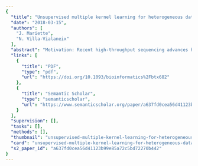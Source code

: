 ```yaml
---
{
  "title": "Unsupervised multiple kernel learning for heterogeneous data integration",
  "date": "2018-03-15",
  "authors": [
    "J. Mariette",
    "N. Villa-Vialaneix"
  ],
  "abstract": "Motivation: Recent high‐throughput sequencing advances have expanded the breadth of available omics datasets and the integrated analysis of multiple datasets obtained on the same samples has allowed to gain important insights in a wide range of applications. However, the integration of various sources of information remains a challenge for systems biology since produced datasets are often of heterogeneous types, with the need of developing generic methods to take their different specificities into account. Results: We propose a multiple kernel framework that allows to integrate multiple datasets of various types into a single exploratory analysis. Several solutions are provided to learn either a consensus meta‐kernel or a meta‐kernel that preserves the original topology of the datasets. We applied our framework to analyse two public multi‐omics datasets. First, the multiple metagenomic datasets, collected during the TARA Oceans expedition, was explored to demonstrate that our method is able to retrieve previous findings in a single kernel PCA as well as to provide a new image of the sample structures when a larger number of datasets are included in the analysis. To perform this analysis, a generic procedure is also proposed to improve the interpretability of the kernel PCA in regards with the original data. Second, the multi‐omics breast cancer datasets, provided by The Cancer Genome Atlas, is analysed using a kernel Self‐Organizing Maps with both single and multi‐omics strategies. The comparison of these two approaches demonstrates the benefit of our integration method to improve the representation of the studied biological system. Availability and implementation: Proposed methods are available in the R package mixKernel, released on CRAN. It is fully compatible with the mixOmics package and a tutorial describing the approach can be found on mixOmics web site http://mixomics.org/mixkernel/. Contact: jerome.mariette@inra.fr or nathalie.villa‐vialaneix@inra.fr Supplementary information: Supplementary data are available at Bioinformatics online.",
  "links": [
    {
      "title": "PDF",
      "type": "pdf",
      "url": "https://doi.org/10.1093/bioinformatics%2Fbtx682"
    },
    {
      "title": "Semantic Scholar",
      "type": "semanticscholar",
      "url": "https://www.semanticscholar.org/paper/a637fd0cea56d41123b99e85a72c5bd72270b442"
    }
  ],
  "supervision": [],
  "tasks": [],
  "methods": [],
  "thumbnail": "unsupervised-multiple-kernel-learning-for-heterogeneous-data-integration-thumb.jpg",
  "card": "unsupervised-multiple-kernel-learning-for-heterogeneous-data-integration-card.jpg",
  "s2_paper_id": "a637fd0cea56d41123b99e85a72c5bd72270b442"
}
---
```



